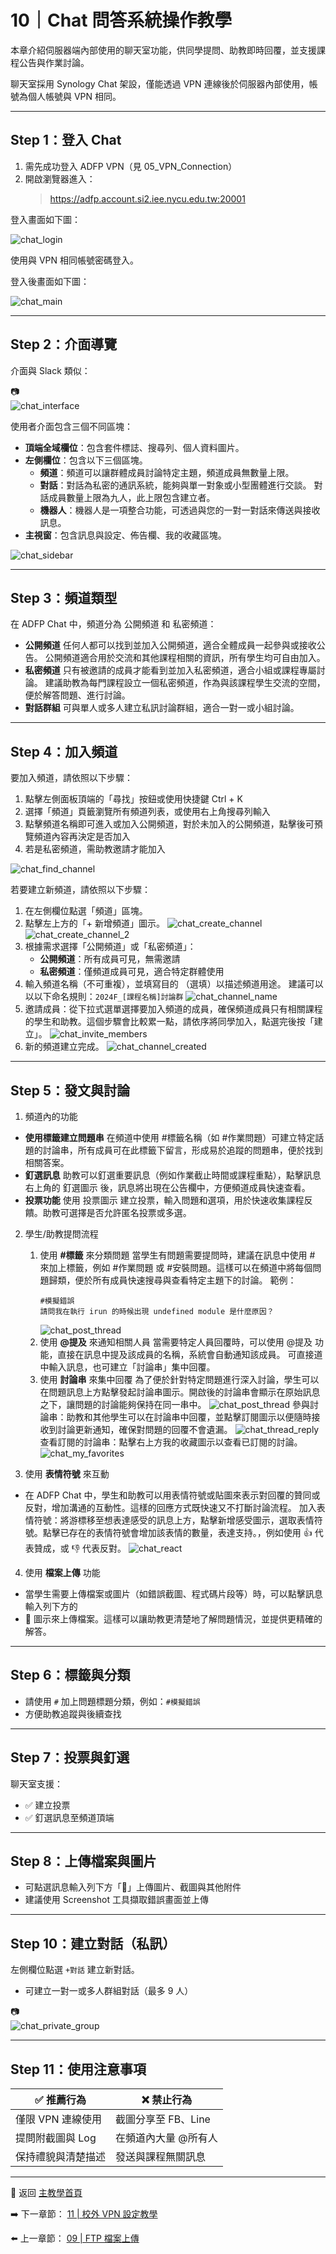 # 10｜Chat 問答系統操作教學

本章介紹伺服器端內部使用的聊天室功能，供同學提問、助教即時回覆，並支援課程公告與作業討論。

聊天室採用 Synology Chat 架設，僅能透過 VPN 連線後於伺服器內部使用，帳號為個人帳號與 VPN 相同。

---

## Step 1：登入 Chat

1. 需先成功登入 ADFP VPN（見 05_VPN_Connection）
2. 開啟瀏覽器進入：
   > https://adfp.account.si2.iee.nycu.edu.tw:20001

登入畫面如下圖：

![chat_login](./images/chat_01.png)

使用與 VPN 相同帳號密碼登入。

登入後畫面如下圖：

![chat_main](./images/chat_02.png)

---

## Step 2：介面導覽

介面與 Slack 類似：

📷  
![chat_interface](./images/chat_03.png)

使用者介面包含三個不同區塊：
- **頂端全域欄位**：包含套件標誌、搜尋列、個人資料圖片。
- **左側欄位**：包含以下三個區塊。
  - **頻道**：頻道可以讓群體成員討論特定主題，頻道成員無數量上限。
  - **對話**：對話為私密的通訊系統，能夠與單一對象或小型團體進行交談。
    對話成員數量上限為九人，此上限包含建立者。
  - **機器人**：機器人是一項整合功能，可透過與您的一對一對話來傳送與接收訊息。
- **主視窗**：包含訊息與設定、佈告欄、我的收藏區塊。

![chat_sidebar](./images/chat_04.png)

---

## Step 3：頻道類型

在 ADFP Chat 中，頻道分為 公開頻道 和 私密頻道：

- **公開頻道**
任何人都可以找到並加入公開頻道，適合全體成員一起參與或接收公告。
公開頻道適合用於交流和其他課程相關的資訊，所有學生均可自由加入。
- **私密頻道**
只有被邀請的成員才能看到並加入私密頻道，適合小組或課程專屬討論。
建議助教為每門課程設立一個私密頻道，作為與該課程學生交流的空間，便於解答問題、進行討論。
- **對話群組**
可與單人或多人建立私訊討論群組，適合一對一或小組討論。

---

## Step 4：加入頻道

要加入頻道，請依照以下步驟：
1. 點擊左側面板頂端的「尋找」按鈕或使用快捷鍵 Ctrl + K
2. 選擇「頻道」頁籤瀏覽所有頻道列表，或使用右上角搜尋列輸入
3. 點擊頻道名稱即可進入或加入公開頻道，對於未加入的公開頻道，點擊後可預覽頻道內容再決定是否加入
4. 若是私密頻道，需助教邀請才能加入

![chat_find_channel](./images/chat_05.png)


若要建立新頻道，請依照以下步驟：
1. 在左側欄位點選「頻道」區塊。
2. 點擊左上方的「+ 新增頻道」圖示。
![chat_create_channel](./images/chat_06.png)
![chat_create_channel_2](./images/chat_07.png)
3. 根據需求選擇「公開頻道」或「私密頻道」：
   - **公開頻道**：所有成員可見，無需邀請
   - **私密頻道**：僅頻道成員可見，適合特定群體使用
4. 輸入頻道名稱（不可重複），並填寫目的
    （選填）以描述頻道用途。
    建議可以以以下命名規則：`2024F_[課程名稱]討論群`
![chat_channel_name](./images/chat_08.png)
5. 邀請成員：從下拉式選單選擇要加入頻道的成員，確保頻道成員只有相關課程的學生和助教。這個步驟會比較累一點，請依序將同學加入，點選完後按「建立」。
![chat_invite_members](./images/chat_09.png)
6. 新的頻道建立完成。
![chat_channel_created](./images/chat_10.png)


---

## Step 5：發文與討論

1. 頻道內的功能
- **使用標籤建立問題串**
在頻道中使用 #標籤名稱（如 #作業問題）可建立特定話題的討論串，所有成員可在此標籤下留言，形成易於追蹤的問題串，便於找到相關答案。
- **釘選訊息**
助教可以釘選重要訊息（例如作業截止時間或課程重點），點擊訊息右上角的 釘選圖示 後，訊息將出現在公告欄中，方便頻道成員快速查看。
- **投票功能**
使用 投票圖示 建立投票，輸入問題和選項，用於快速收集課程反饋。助教可選擇是否允許匿名投票或多選。

2. 學生/助教提問流程
   
    1. 使用 **#標籤** 來分類問題
    當學生有問題需要提問時，建議在訊息中使用 # 來加上標籤，例如 #作業問題 或 #安裝問題。這樣可以在頻道中將每個問題歸類，便於所有成員快速搜尋與查看特定主題下的討論。
    範例：
        ```
        #模擬錯誤  
        請問我在執行 irun 的時候出現 undefined module 是什麼原因？
        ```
        ![chat_post_thread](./images/chat_11.png)
    2. 使用 **@提及** 來通知相關人員
    當需要特定人員回覆時，可以使用 @提及 功能，直接在訊息中提及該成員的名稱，系統會自動通知該成員。
    可直接道中輸入訊息，也可建立「討論串」集中回覆。
    3. 使用 **討論串** 來集中回覆
    為了便於針對特定問題進行深入討論，學生可以在問題訊息上方點擊發起討論串圖示。開啟後的討論串會顯示在原始訊息之下，讓問題的討論能夠保持在同一串中。
    ![chat_post_thread](./images/chat_12.png)
    參與討論串：助教和其他學生可以在討論串中回覆，並點擊訂閱圖示以便隨時接收到討論更新通知，確保對問題的回覆不會遺漏。
    ![chat_thread_reply](./images/chat_13.png)
    查看訂閱的討論串：點擊右上方我的收藏圖示以查看已訂閱的討論。
    ![chat_my_favorites](./images/chat_14.png)

3. 使用 **表情符號** 來互動
- 在 ADFP Chat 中，學生和助教可以用表情符號或貼圖來表示對回覆的贊同或反對，增加溝通的互動性。這樣的回應方式既快速又不打斷討論流程。
加入表情符號：將游標移至想表達感受的訊息上方，點擊新增感受圖示，選取表情符號。點擊已存在的表情符號會增加該表情的數量，表達支持。，例如使用 👍 代表贊成，或 👎 代表反對。
![chat_react](./images/chat_15.png)

4. 使用 **檔案上傳** 功能
- 當學生需要上傳檔案或圖片（如錯誤截圖、程式碼片段等）時，可以點擊訊息輸入列下方的
- 📎 圖示來上傳檔案。這樣可以讓助教更清楚地了解問題情況，並提供更精確的解答。


---

## Step 6：標籤與分類

- 請使用 `#` 加上問題標題分類，例如：`#模擬錯誤`  
- 方便助教追蹤與後續查找

---

## Step 7：投票與釘選

聊天室支援：

- ✅ 建立投票  
- ✅ 釘選訊息至頻道頂端

---

## Step 8：上傳檔案與圖片

- 可點選訊息輸入列下方「📎」上傳圖片、截圖與其他附件  
- 建議使用 Screenshot 工具擷取錯誤畫面並上傳

---

## Step 10：建立對話（私訊）

左側欄位點選 `+對話` 建立新對話。

- 可建立一對一或多人群組對話（最多 9 人）

📷  
![chat_private_group](./images/chat_16.png)

---

## Step 11：使用注意事項

| ✅ 推薦行為 | ❌ 禁止行為 |
|------------|-------------|
| 僅限 VPN 連線使用 | 截圖分享至 FB、Line |
| 提問附截圖與 Log | 在頻道內大量 @所有人 |
| 保持禮貌與清楚描述 | 發送與課程無關訊息 |

---

📘 返回 [主教學首頁](../README.md)

➡️ 下一章節：
[11 | 校外 VPN 設定教學  ](../11_OffCampus_VPN/README.md)

⬅️ 上一章節：
[09 | FTP 檔案上傳](../09_FTP_Upload/README.md)